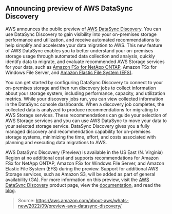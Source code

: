 ## Announcing preview of AWS DataSync Discovery

AWS announces the public preview of [AWS DataSync Discovery](https://aws.amazon.com/datasync/discovery/). You can use DataSync Discovery to gain visibility into your on-premises storage performance and utilization, and receive automated recommendations to help simplify and accelerate your data migration to AWS. This new feature of AWS DataSync enables you to better understand your on-premises storage usage through automated data collection and analysis, quickly identify data to migrate, and evaluate recommended AWS Storage services for your data, such as [Amazon FSx for NetApp ONTAP](https://aws.amazon.com/fsx/netapp-ontap/), Amazon FSx for Windows File Server, and [Amazon Elastic File System (EFS)](https://aws.amazon.com/efs/).

You can get started by configuring DataSync Discovery to connect to your on-premises storage and then run discovery jobs to collect information about your storage system, including performance, capacity, and utilization metrics. While your discovery jobs run, you can view collected information in the DataSync console dashboards. When a discovery job completes, the collected data is analyzed to produce recommendations for migrating to AWS Storage services. These recommendations can guide your selection of AWS Storage services and you can use AWS DataSync to move your data to your selected storage service. DataSync Discovery gives you a fully managed discovery and recommendation capability for on-premises storage systems, minimizing the time, effort, and costs associated with planning and executing data migrations to AWS.

AWS DataSync Discovery (Preview) is available in the US East (N. Virginia) Region at no additional cost and supports recommendations for Amazon FSx for NetApp ONTAP, Amazon FSx for Windows File Server, and Amazon Elastic File System (EFS) during the preview. Support for additional AWS Storage services, such as Amazon S3, will be added as part of general availability (GA). For more information on this preview, visit the [AWS DataSync Discovery](https://aws.amazon.com/datasync/discovery/) product page, view the [documentation](https://docs.aws.amazon.com/datasync/latest/userguide/understanding-your-storage.html), and read the [blog](https://aws.amazon.com/blogs/storage/simplify-and-accelerate-your-data-migration-using-aws-datasync-discovery/).

> Source: https://aws.amazon.com/about-aws/whats-new/2022/09/preview-aws-datasync-discovery/
